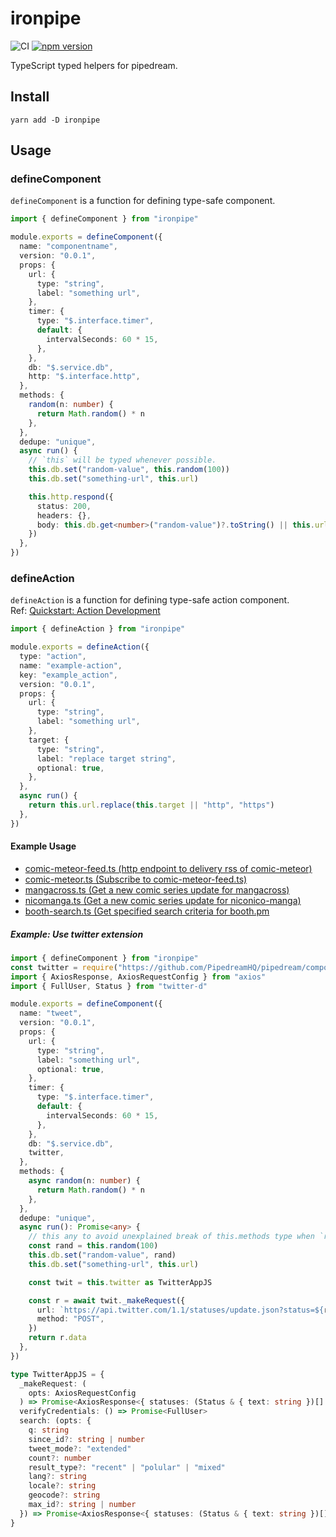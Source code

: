 # ironpipe

![CI](https://github.com/ci7lus/ironpipe/workflows/CI/badge.svg)
[![npm version](https://img.shields.io/npm/v/ironpipe)](https://www.npmjs.com/package/ironpipe)

TypeScript typed helpers for pipedream.

## Install

```shell
yarn add -D ironpipe
```

## Usage

### defineComponent

`defineComponent` is a function for defining type-safe component.

```ts
import { defineComponent } from "ironpipe"

module.exports = defineComponent({
  name: "componentname",
  version: "0.0.1",
  props: {
    url: {
      type: "string",
      label: "something url",
    },
    timer: {
      type: "$.interface.timer",
      default: {
        intervalSeconds: 60 * 15,
      },
    },
    db: "$.service.db",
    http: "$.interface.http",
  },
  methods: {
    random(n: number) {
      return Math.random() * n
    },
  },
  dedupe: "unique",
  async run() {
    // `this` will be typed whenever possible.
    this.db.set("random-value", this.random(100))
    this.db.set("something-url", this.url)

    this.http.respond({
      status: 200,
      headers: {},
      body: this.db.get<number>("random-value")?.toString() || this.url,
    })
  },
})
```

### defineAction

`defineAction` is a function for defining type-safe action component.<br />
Ref: [Quickstart: Action Development](https://pipedream.com/docs/components/quickstart/nodejs/actions/)

```ts
import { defineAction } from "ironpipe"

module.exports = defineAction({
  type: "action",
  name: "example-action",
  key: "example_action",
  version: "0.0.1",
  props: {
    url: {
      type: "string",
      label: "something url",
    },
    target: {
      type: "string",
      label: "replace target string",
      optional: true,
    },
  },
  async run() {
    return this.url.replace(this.target || "http", "https")
  },
})
```

#### Example Usage

- [comic-meteor-feed.ts (http endpoint to delivery rss of comic-meteor)](https://gist.github.com/ci7lus/1345c318a4d98a6e9f6051d926930949)
- [comic-meteor.ts (Subscribe to comic-meteor-feed.ts)](https://gist.github.com/ci7lus/b16c41183892b815321a8c903b2350c4)
- [mangacross.ts (Get a new comic series update for mangacross)](https://gist.github.com/ci7lus/ffd9f586ddd231290c3d90c1598ee9b8)
- [nicomanga.ts (Get a new comic series update for niconico-manga)](https://gist.github.com/ci7lus/ad23531f902ac32a572c935a183fc063)
- [booth-search.ts (Get specified search criteria for booth.pm](https://gist.github.com/ci7lus/29efeac02148c2a68eaa4169cff5f924)

##### Example: Use twitter extension

```ts
import { defineComponent } from "ironpipe"
const twitter = require("https://github.com/PipedreamHQ/pipedream/components/twitter/twitter.app.js")
import { AxiosResponse, AxiosRequestConfig } from "axios"
import { FullUser, Status } from "twitter-d"

module.exports = defineComponent({
  name: "tweet",
  version: "0.0.1",
  props: {
    url: {
      type: "string",
      label: "something url",
      optional: true,
    },
    timer: {
      type: "$.interface.timer",
      default: {
        intervalSeconds: 60 * 15,
      },
    },
    db: "$.service.db",
    twitter,
  },
  methods: {
    async random(n: number) {
      return Math.random() * n
    },
  },
  dedupe: "unique",
  async run(): Promise<any> {
    // this any to avoid unexplained break of this.methods type when `run` return something
    const rand = this.random(100)
    this.db.set("random-value", rand)
    this.db.set("something-url", this.url)

    const twit = this.twitter as TwitterAppJS

    const r = await twit._makeRequest({
      url: `https://api.twitter.com/1.1/statuses/update.json?status=${rand}`,
      method: "POST",
    })
    return r.data
  },
})

type TwitterAppJS = {
  _makeRequest: (
    opts: AxiosRequestConfig
  ) => Promise<AxiosResponse<{ statuses: (Status & { text: string })[] }>>
  verifyCredentials: () => Promise<FullUser>
  search: (opts: {
    q: string
    since_id?: string | number
    tweet_mode?: "extended"
    count?: number
    result_type?: "recent" | "polular" | "mixed"
    lang?: string
    locale?: string
    geocode?: string
    max_id?: string | number
  }) => Promise<AxiosResponse<{ statuses: (Status & { text: string })[] }>>
}
```